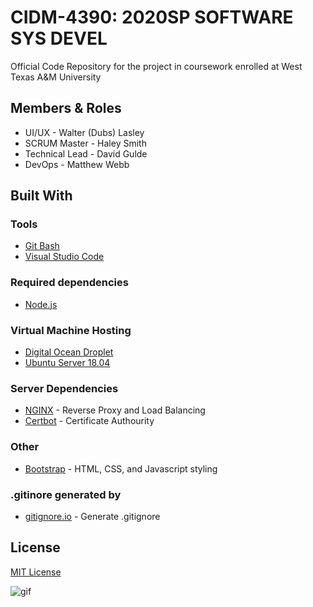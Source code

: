 # CIDM-4390: 2020SP SOFTWARE SYS DEVEL
Official Code Repository for the project in coursework enrolled at West Texas A&M University
## Members & Roles
* UI/UX - Walter (Dubs) Lasley
* SCRUM Master - Haley Smith 
* Technical Lead - David Gulde
* DevOps - Matthew Webb
## Built With
### Tools
* [Git Bash](https://gitforwindows.org/index.html)
* [Visual Studio Code](https://code.visualstudio.com/)
### Required dependencies
* [Node.js](https://nodejs.org/en/)
### Virtual Machine Hosting 
* [Digital Ocean Droplet](https://www.digitalocean.com/products/droplets/?_campaign=DO_Dev_Awareness_BA_Search_B_GENERIC&_adgroup=&_keyword=digitalocean&_device=c&_copytype=nonbiz_ad&_adposition=&_medium=brand_sem&_source=bing&utm_source=bing&utm_medium=cpc&utm_campaign=DO_Dev_Awareness_BA_Search_B_GENERIC&utm_term=digitalocean&utm_content=GENERIC_DO)
* [Ubuntu Server 18.04](https://ubuntu.com/download/server)
### Server Dependencies
* [NGINX](https://www.nginx.com/) - Reverse Proxy and Load Balancing
* [Certbot](https://certbot.eff.org/) - Certificate Authourity
### Other
* [Bootstrap](https://getbootstrap.com/) - HTML, CSS, and Javascript styling
### .gitinore generated by
* [gitignore.io](https://gitignore.io/) - Generate .gitignore
## License
[MIT License](https://choosealicense.com/licenses/mit/)


![gif](https://i.pinimg.com/originals/90/80/60/9080607321ab98fa3e70dd24b2513a20.gif)